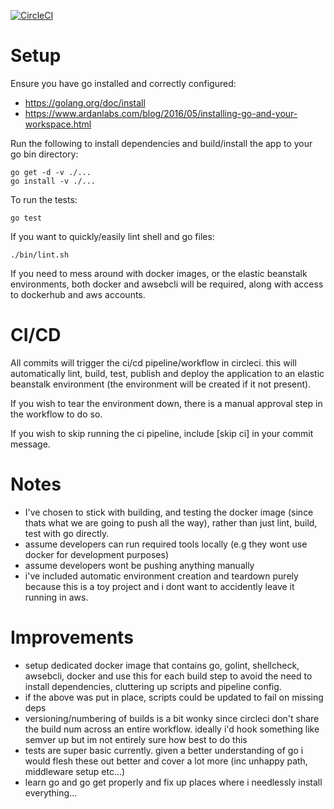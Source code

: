 
[![CircleCI](https://circleci.com/gh/chips5k/go-api.svg?style=svg&circle-token=ee0b459f046fcee48289f7e546b3f5f17a20f9b8)](https://circleci.com/gh/chips5k/go-api)

# Setup

Ensure you have go installed and correctly configured: 
- https://golang.org/doc/install
- https://www.ardanlabs.com/blog/2016/05/installing-go-and-your-workspace.html
  
Run the following to install dependencies and build/install the app to your go bin directory:

```
go get -d -v ./...
go install -v ./...
```

To run the tests:

```
go test
```

If you want to quickly/easily lint shell and go files:
```
./bin/lint.sh
```

If you need to mess around with docker images, or the elastic beanstalk environments, both docker and awsebcli will be required, along with access to dockerhub and aws accounts.

# CI/CD
All commits will trigger the ci/cd pipeline/workflow in circleci. this will automatically lint, build, test, publish and deploy the application to an elastic beanstalk environment (the environment will be created if it not present). 

If you wish to tear the environment down, there is a manual approval step in the workflow to do so.

If you wish to skip running the ci pipeline, include [skip ci] in your commit message.

# Notes
- I've chosen to stick with building, and testing the docker image (since thats what we are going to push all the way), rather than just lint, build, test with go directly.
- assume developers can run required tools locally (e.g they wont use docker for development purposes)
- assume developers wont be pushing anything manually
- i've included automatic environment creation and teardown purely because this is a toy project and i dont want to accidently leave it running in aws.

# Improvements
- setup dedicated docker image that contains go, golint, shellcheck, awsebcli, docker and use this for each build step to avoid the need to install dependencies, cluttering up scripts and pipeline config.
- if the above was put in place, scripts could be updated to fail on missing deps
- versioning/numbering of builds is a bit wonky since circleci don't share the build num across an entire workflow. ideally i'd hook something like semver up but im not entirely sure how best to do this
- tests are super basic currently. given a better understanding of go i would flesh these out better and cover a lot more (inc unhappy path, middleware setup etc...)
- learn go and go get properly and fix up places where i needlessly install everything...
  